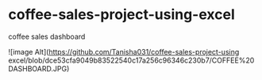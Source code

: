 # coffee-sales-project-using-excel
coffee sales dashboard

![image Alt](https://github.com/Tanisha031/coffee-sales-project-using excel/blob/dce53cfa9049b83522540c17a256c96346c230b7/COFFEE%20DASHBOARD.JPG)

